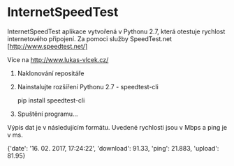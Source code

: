 # InternetSpeedTest
InternetSpeedTest aplikace vytvořená v Pythonu 2.7, která otestuje rychlost internetového připojení. Za pomoci služby SpeedTest.net [http://www.speedtest.net/]

Více na http://www.lukas-vlcek.cz/

1)  Naklonování repositáře

2)  Nainstalujte rozšíření Pythonu 2.7 - speedtest-cli

    pip install speedtest-cli

2)  Spuštění programu...

Výpis dat je v následujícím formátu. Uvedené rychlosti jsou v Mbps a ping je v ms.

{'date': '16. 02. 2017, 17:24:22', 'download': 91.33, 'ping': 21.883, 'upload': 81.95}
